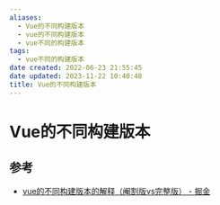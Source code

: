 ```yaml
---
aliases:
  - Vue的不同构建版本
  - vue的不同构建版本
  - vue不同的构建版本
tags:
  - vue不同的构建版本
date created: 2022-06-23 21:55:45
date updated: 2023-11-22 10:40:48
title: Vue的不同构建版本
---
```


# Vue的不同构建版本

## 参考

- [vue的不同构建版本的解释（阉割版vs完整版） - 掘金](https://juejin.cn/post/7043991342166310942)

